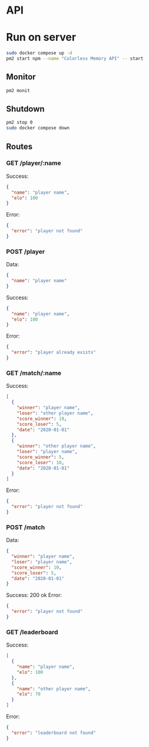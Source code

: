 # API

# Run on server

```bash
sudo docker compose up -d
pm2 start npm --name "Colorless Memory API" -- start
```

## Monitor

```bash
pm2 monit
```

## Shutdown

```bash
pm2 stop 0
sudo docker compose down
```

## Routes

### GET /player/:name

Success:

```json
{
  "name": "player name",
  "elo": 100
}
```

Error:

```json
{
  "error": "player not found"
}
```

### POST /player

Data:

```json
{
  "name": "player name"
}
```

Success:

```json
{
  "name": "player name",
  "elo": 100
}
```

Error:

```json
{
  "error": "player already exists"
}
```

### GET /match/:name

Success:

```json
[
  {
    "winner": "player name",
    "loser": "other player name",
    "score_winner": 10,
    "score_loser": 5,
    "date": "2020-01-01"
  },
  {
    "winner": "other player name",
    "loser": "player name",
    "score_winner": 5,
    "score_loser": 10,
    "date": "2020-01-01"
  }
]
```

Error:

```json
{
  "error": "player not found"
}
```

### POST /match

Data:

```json
{
  "winner": "player name",
  "loser": "player name",
  "score_winner": 10,
  "score_loser": 5,
  "date": "2020-01-01"
}
```

Success: 200 ok
Error:

```json
{
  "error": "player not found"
}
```

### GET /leaderboard

Success:

```json
[
  {
    "name": "player name",
    "elo": 100
  },
  {
    "name": "other player name",
    "elo": 70
  }
]
```

Error:

```json
{
  "error": "leaderboard not found"
}
```